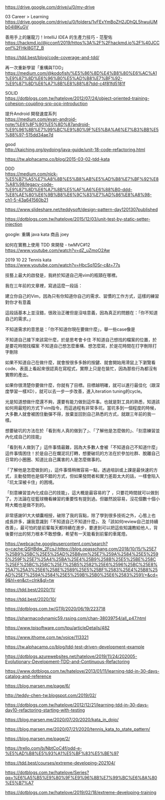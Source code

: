 
https://drive.google.com/drive/u/0/my-drive

03 Career > Learning <Br>
https://drive.google.com/drive/u/0/folders/1vFExYmBoZH2JDhQL5hwujUMb04I8KuGV

善用手上的屠龍刀！IntelliJ IDEA 的生產力技巧 - 范聖佑 <br>
https://hackmd.io/@jcconf/2019/https%3A%2F%2Fhackmd.io%2F%40JCConf%2FHkl8GTZ_B

https://tdd.best/blog/code-coverage-and-tdd/

再一次重新學習「重構與TDD」 <br>
https://medium.com/@kodofish/%E5%86%8D%E4%B8%80%E6%AC%A1%E9%87%8D%E6%96%B0%E5%AD%B8%E7%BF%92-%E9%87%8D%E6%A7%8B%E8%88%87tdd-c4f81fd5181f

SOLID <br>
https://dotblogs.com.tw/hatelove/2012/07/24/object-oriented-training-cohesion-coupling-srp-ocp-introduction

提升Android 開發速度系列 <br>
https://medium.com/evan-android-note/%E6%8F%90%E5%8D%87android-%E9%96%8B%E7%99%BC%E9%80%9F%E5%BA%A6%E7%B3%BB%E5%88%97-515dd34ae7d

good <br>
http://kaiching.org/pydoing/java-guide/unit-18-code-refactoring.html

https://tw.alphacamp.co/blog/2015-03-02-tdd-kata

DDD <br>
https://medium.com/nick-%E5%B7%A5%E7%A8%8B%E5%B8%AB%E5%AD%B8%E7%BF%92%E8%A8%98/legacy-code-%E9%87%8D%E6%A7%8B%E5%AF%A6%E6%88%B0-ddd-%E8%AE%80%E6%9B%B8%E6%9C%83%E7%AD%86%E8%A8%98-ch1-5-43a641560b21

https://www.slideshare.net/teddysoft/design-pattern-day1201307published

https://dotblogs.com.tw/hatelove/2015/12/03/unit-test-by-static-setter-injection

google: 重購 java kata 商品 joey



如何在實務上使用 TDD 來開發 - twMVC#12 <br>
https://www.youtube.com/watch?v=dZ_uZmoO2Aw

2019 10 22 Tennis kata <br>
https://www.youtube.com/watch?v=HbcSq1DSr-c&t=77s


技藝上最大的啟發是，我終於知道自己用vim的瓶頸在哪裡。

我在三年前的文章裡，寫過這麼一段話：

建立你自己的Vim，因為只有你知道你自己的需求、習慣的工作方式，這樣的練習對你才有意義

這段話基本上並沒錯，很政治正確但是沒啥意義，因為真正的問題在：「你不知道自己的需求。」

不知道需求的意思是：「你不知道你現在要做什麼」，舉一些case像是

不知道自己接下來該寫什麼，於是思考會卡住
不知道自己想找的檔案的位置，於是要花時間找檔案
不知道自己想怎麼重構、想怎麼寫，於是花時間在打字刪除打字刪除


如果不知道自己在做什麼，就會按很多多餘的按鍵、就會開始用滑鼠上下瀏覽看code、表面上看起來很認真在寫程式，實際上只是在裝忙，因為那些行為都沒有實際的產出。

如果你很清楚你要做什麼，你就有了目標。目標越明確，就可以進行最佳化（跟深度學習一樣XD），就可以去一步一步改善，進入iteration tuning的cycle。

光是知道想做什麼還不夠，還要有能力做到這件事。也就是對工具的熟悉，知道該如何用最短的方式下vim指令，而這過程有非常多坑，當坑多到一個程度的時候，大多數人就會被困住動彈不得，放棄並回到自己熟悉的方式，就跟三年前的我一樣。

想要破坑的方法在於「看到有人真的做到了」、「了解他是怎麼做的」、「刻意練習並內化成自己的技能」

「看到有人做到了」這件事情最難，因為大多數人會被「不知道自己不知道什麼」這件事情困住！於是自己在爛泥坑打轉，想要破坑的方法在於參加社群、脫離自己日常的小圈圈、知道比自己厲害的人是怎麼做事的。

「了解他是怎麼做到的」，這件事情稍微容易一點，透過培訓或上課是最快速的方式，主動發問也是個不錯的方式，但如果發問者和實力差距太大的話，一樣會陷入「坑太深被卡住」的困境。

「刻意練習並內化成自己的技能」，這大概是最容易的了 ，只要花時間就可以做到了。方法論在從籃球機看練習的重要性有提到過。但雖然說容易，沒花個數十個小時大概也是做不到的。

非常感謝91大大傾囊相授，破除了我的盲點，除了學到很多技術之外，心態上也成長許多，讓我意識到「不知道自己不知道什麼」、及「該如何review自己並持續改善」，最可怕的是前輩每天都持續在進步，要達到可以把這些知識教給他人，背後要付出的努力根本不敢想像，希望有一天能看到前輩的車尾燈。

https://webcache.googleusercontent.com/search?q=cache:QSHBdw_2FcsJ:https://blog.opasschang.com/2018/10/15/%25E7%25B9%25BC%25E5%25AD%25B8vim%25E7%259A%2584%25E5%2595%259F%25E7%25A4%25BA%25E4%25B9%258B%25E5%25BE%258C%25EF%25BC%258C%25E7%25B5%2582%25E6%2596%25BC%25E8%25A7%25A3%25E6%258E%2589%25E5%25BF%2583%25E4%25B8%25AD%25E7%259A%2584%25E5%259B%25B0%25E6%2583%2591/+&cd=9&hl=en&ct=clnk&gl=tw

https://tdd.best/2020/11/

https://tdd.best/2020/10/

https://dotblogs.com.tw/GTR/2020/06/19/223718

https://pharmacodynamic59.rssing.com/chan-38039754/all_p47.html

https://www.tpisoftware.com/tpu/articleDetails/482

https://www.ithome.com.tw/voice/113321

https://tw.alphacamp.co/blog/tdd-test-driven-development-example

https://dotblogs.azurewebsites.net/hatelove/2019/11/24/202005-Evolutionary-Development-TDD-and-Continuous-Refactoring

https://www.dotblogs.com.tw/hatelove/2013/01/11/learning-tdd-in-30-days-catalog-and-reference

https://blog.marsen.me/page/6/

http://teddy-chen-tw.blogspot.com/2019/02/

https://dotblogs.com.tw/hatelove/2012/12/21/learning-tdd-in-30-days-day10-refactoring-starting-with-testing

https://blog.marsen.me/2020/07/20/2020/kata_in_dojo/

https://blog.marsen.me/2020/07/21/2020/tennis_kata_to_state_pattern/

https://blog.marsen.me/page/2/

https://trello.com/b/NbtCoC4f/odd-e-%E5%AD%B8%E5%93%A1%E5%BF%83%E5%BE%97

https://tdd.best/courses/extreme-developing-202104/

https://dotblogs.com.tw/hatelove/Series?qq=%E6%A5%B5%E9%80%9F%E9%96%8B%E7%99%BC%E6%8A%80%E5%B7%A7

https://dotblogs.com.tw/hatelove/2019/02/18/extreme-developing-training




